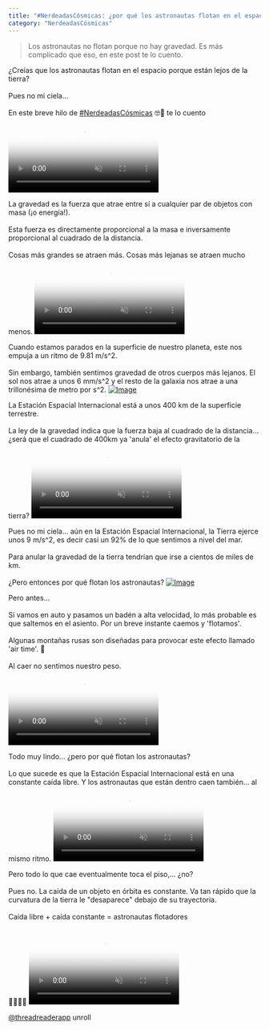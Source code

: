 ```yaml
---
title: "#NerdeadasCósmicas: ¿por qué los astronautas flotan en el espacio?"
category: "NerdeadasCósmicas"
---
```

> Los astronautas no flotan porque no hay gravedad. Es más complicado que eso, en este post te lo cuento.

<div class="card-tweets" dir="auto">
    <p>¿Creías que los astronautas flotan en el espacio porque están lejos de la tierra?<br />
<br />
Pues no mi ciela...<br />
<br />
En este breve hilo de <a class="entity-hashtag" href="/hashtag/NerdeadasCósmicas">#NerdeadasCósmicas</a> 🤓🌌 te lo cuento <span class="entity-video-gif"><video autoplay muted loop controls poster="https://pbs.twimg.com/tweet_video_thumb/Ehfx78RWsAAFBC3.jpg"><source src="https://video.twimg.com/tweet_video/Ehfx78RWsAAFBC3.mp4" type="video/mp4"><img alt="Dog Floating GIF" src="https://pbs.twimg.com/tweet_video_thumb/Ehfx78RWsAAFBC3.jpg"></video></span></p>
    <p>La gravedad es la fuerza que atrae entre sí a cualquier par de objetos con masa (¡o energía!). <br />
<br />
Esta fuerza es directamente proporcional a la masa e inversamente proporcional al cuadrado de la distancia. <br />
<br />
Cosas más grandes se atraen más. Cosas más lejanas se atraen mucho menos. <span class="entity-video-gif"><video autoplay muted loop controls poster="https://pbs.twimg.com/tweet_video_thumb/Ehfx8n8XkAEXYQI.jpg"><source src="https://video.twimg.com/tweet_video/Ehfx8n8XkAEXYQI.mp4" type="video/mp4"><img alt="Newton Apple GIF" src="https://pbs.twimg.com/tweet_video_thumb/Ehfx8n8XkAEXYQI.jpg"></video></span></p>
    <p>Cuando estamos parados en la superficie de nuestro planeta, este nos empuja a un ritmo de 9.81 m/s^2.<br />
<br />
Sin embargo, también sentimos gravedad de otros cuerpos más lejanos. El sol nos atrae a unos 6 mm/s^2 y el resto de la galaxia nos atrae a una trillonésima de metro por s^2. <span class="entity-image"><a href="https://pbs.twimg.com/media/Ehfv93VXcAAwOe6.png" target="_blank"><img alt="Image" src="https://pbs.twimg.com/media/Ehfv93VXcAAwOe6.png" data-src="https://pbs.twimg.com/media/Ehfv93VXcAAwOe6.png"></a></span></p>
    <p>La Estación Espacial Internacional está a unos 400 km de la superficie terrestre. <br />
<br />
La ley de la gravedad indica que la fuerza baja al cuadrado de la distancia... ¿será que el cuadrado de 400km ya 'anula' el efecto gravitatorio de la tierra? <span class="entity-video-gif"><video autoplay muted loop controls poster="https://pbs.twimg.com/tweet_video_thumb/Ehfx9TPWkAAmqf6.jpg"><source src="https://video.twimg.com/tweet_video/Ehfx9TPWkAAmqf6.mp4" type="video/mp4"><img alt="Space Station Iss GIF" src="https://pbs.twimg.com/tweet_video_thumb/Ehfx9TPWkAAmqf6.jpg"></video></span></p>
    <p>Pues no mi ciela... aún en la Estación Espacial Internacional, la Tierra ejerce unos 9 m/s^2, es decir casi un 92% de lo que sentimos a nivel del mar.<br />
<br />
Para anular la gravedad de la tierra tendrían que irse a cientos de miles de km.<br />
<br />
¿Pero entonces por qué flotan los astronautas? <span class="entity-image"><a href="https://pbs.twimg.com/media/EhfwbUDXcAEl2eZ.png" target="_blank"><img alt="Image" src="https://pbs.twimg.com/media/EhfwbUDXcAEl2eZ.png" data-src="https://pbs.twimg.com/media/EhfwbUDXcAEl2eZ.png"></a></span></p>
    <p>Pero antes...<br />
<br />
Si vamos en auto y pasamos un badén a alta velocidad, lo más probable es que saltemos en el asiento. Por un breve instante caemos y 'flotamos'.<br />
<br />
Algunas montañas rusas son diseñadas para provocar este efecto llamado 'air time'. 🎢<br />
<br />
Al caer no sentimos nuestro peso. <span class="entity-video-gif"><video autoplay muted loop controls poster="https://pbs.twimg.com/tweet_video_thumb/Ehfx-AIWoAM-UxC.jpg"><source src="https://video.twimg.com/tweet_video/Ehfx-AIWoAM-UxC.mp4" type="video/mp4"><img alt="Roller Coaster GIF" src="https://pbs.twimg.com/tweet_video_thumb/Ehfx-AIWoAM-UxC.jpg"></video></span></p>
    <p>Todo muy lindo... ¿pero por qué flotan los astronautas? <br />
<br />
Lo que sucede es que la Estación Espacial Internacional está en una constante caída libre. Y los astronautas que están dentro caen también... al mismo ritmo. <span class="entity-video-gif"><video autoplay muted loop controls poster="https://pbs.twimg.com/tweet_video_thumb/Ehfx-mJX0AA0rj4.jpg"><source src="https://video.twimg.com/tweet_video/Ehfx-mJX0AA0rj4.mp4" type="video/mp4"><img alt="Flying International Space ..." src="https://pbs.twimg.com/tweet_video_thumb/Ehfx-mJX0AA0rj4.jpg"></video></span></p>
    <p>Pero todo lo que cae eventualmente toca el piso,... ¿no?<br />
<br />
Pues no. La caída de un objeto en órbita es constante. Va tan rápido que la curvatura de la tierra le "desaparece" debajo de su trayectoria.<br />
<br />
Caída libre + caída constante = astronautas flotadores <br />
<br />
👩‍🚀💫🎢 <span class="entity-video-gif"><video autoplay muted loop controls poster="https://pbs.twimg.com/tweet_video_thumb/Ehfx_iaWsAAZH5_.jpg"><source src="https://video.twimg.com/tweet_video/Ehfx_iaWsAAZH5_.mp4" type="video/mp4"><img alt="thats all folks GIF" src="https://pbs.twimg.com/tweet_video_thumb/Ehfx_iaWsAAZH5_.jpg"></video></span></p>
    <p><a class="entity-mention entity-mention-first" href="https://twitter.com/threadreaderapp">@threadreaderapp</a> unroll</p>
</div>

